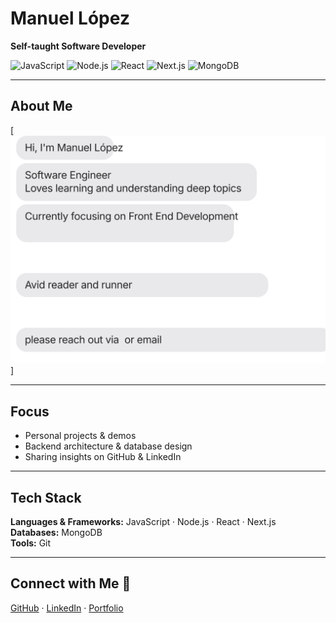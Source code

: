 # Manuel López

**Self-taught Software Developer**

![JavaScript](https://img.shields.io/badge/JavaScript-ES6-yellow)
![Node.js](https://img.shields.io/badge/Node.js-14.x-green)
![React](https://img.shields.io/badge/React-18-blue)
![Next.js](https://img.shields.io/badge/Next.js-15-black)
![MongoDB](https://img.shields.io/badge/MongoDB-5.0-brightgreen)

---

## About Me

[![](https://github.com/manulzvz/manulzvz/blob/main/chat.svg)]

---

## Focus

- Personal projects & demos
- Backend architecture & database design
- Sharing insights on GitHub & LinkedIn

---

## Tech Stack

**Languages & Frameworks:** JavaScript · Node.js · React · Next.js
**Databases:** MongoDB  
**Tools:** Git

---

## Connect with Me 🔗

[GitHub](https://github.com/manulzvz) · [LinkedIn](https://www.linkedin.com/in/manulzvz) · [Portfolio](https://byte-blog-frontend.vercel.app/)
